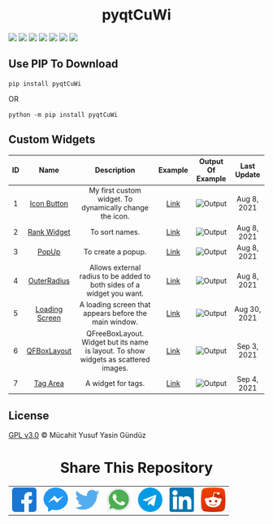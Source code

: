 <h1 align=center> pyqtCuWi </h1>
<p>
  <img src="https://img.shields.io/badge/python-3.6%2B-informational?style=flat-square&logo=python">
  <img src="https://img.shields.io/badge/license-GPL%203.0-succes.svg?style=flat-square&logo=license">
  <img src="https://img.shields.io/badge/version-2.0.1-important?style=flat-square">
  <a href="https://pypi.org/project/pyqtCuWi/"><img src="https://img.shields.io/badge/pypi-pyqtCuWi-cyan?style=flat-square"></a>
  <a href="https://github.com/myygunduz/pyqtCuWi/issues"><img src="https://img.shields.io/github/issues/myygunduz/pyqtCuWi?style=flat-square&color=red"></a>
  <img src="https://img.shields.io/github/stars/myygunduz/pyqtCuWi?style=flat-square&color=yellow">
  <img src="https://img.shields.io/github/forks/myygunduz/pyqtCuWi?style=flat-square&color=white">
</p>


<h2>Use PIP To Download</h2>

```
pip install pyqtCuWi
```
OR
```
python -m pip install pyqtCuWi
```


<h2>Custom Widgets</h2>

|  ID | Name | Description | Example | Output Of Example | Last Update |
| :-: | :--: | :---------: | :-----: | :---------------: | :---------: |
|  1  | [Icon Button](https://github.com/myygunduz/pyqtCuWi/blob/main/documentation.md#iconbutton) | My first custom widget. To dynamically change the icon. | [Link](https://github.com/myygunduz/pyqtCuWi/blob/main/example/exampleOfIconButton.py) | ![Output](https://github.com/myygunduz/pyqtCuWi/blob/main/gifs/iconButton.gif?raw=true) | Aug 8, 2021 |
|  2  | [Rank Widget](https://github.com/myygunduz/pyqtCuWi/blob/main/documentation.md#rank-widget) | To sort names. | [Link](https://github.com/myygunduz/pyqtCuWi/blob/main/example/exampleOfRankWidget.py) | ![Output](https://github.com/myygunduz/pyqtCuWi/blob/main/gifs/rankWidget.gif?raw=true) | Aug 8, 2021 |
|  3  | [PopUp](https://github.com/myygunduz/pyqtCuWi/blob/main/documentation.md#pop-up) | To create a popup. | [Link](https://github.com/myygunduz/pyqtCuWi/blob/main/example/exampeOfPopUp%26OuterRadius.py) | ![Output](https://github.com/myygunduz/pyqtCuWi/blob/main/gifs/popUp.gif?raw=true) | Aug 8, 2021 |
|  4  | [OuterRadius](https://github.com/myygunduz/pyqtCuWi/blob/main/documentation.md#outer-radius) | Allows external radius to be added to both sides of a widget you want. | [Link](https://github.com/myygunduz/pyqtCuWi/blob/main/example/exampeOfPopUp%26OuterRadius.py) | ![Output](https://github.com/myygunduz/pyqtCuWi/blob/main/gifs/outerRadius.gif?raw=true) | Aug 8, 2021 |
|  5  | [Loading Screen](https://github.com/myygunduz/pyqtCuWi/blob/main/documentation.md#loading-screen) | A loading screen that appears before the main window. | [Link](https://github.com/myygunduz/pyqtCuWi/blob/main/example/exampleOfLoadingScreen.py) | ![Output](https://github.com/myygunduz/pyqtCuWi/blob/main/gifs/loadingScreen.gif?raw=true) | Aug 30, 2021 |
|  6  | [QFBoxLayout](https://github.com/myygunduz/pyqtCuWi/blob/main/documentation.md#qfboxlayout) | QFreeBoxLayout. Widget but its name is layout. To show widgets as scattered images. | [Link](https://github.com/myygunduz/pyqtCuWi/blob/main/example/exampleOfQFBoxLayout.py) | ![Output](https://github.com/myygunduz/pyqtCuWi/blob/main/gifs/QFBoxLayout.gif?raw=true) | Sep 3, 2021 |
|  7  | [Tag Area](https://github.com/myygunduz/pyqtCuWi/blob/main/documentation.md#tag-area) | A widget for tags. | [Link](https://github.com/myygunduz/pyqtCuWi/blob/main/example/exampleOfTagArea.py) | ![Output](https://github.com/myygunduz/pyqtCuWi/blob/main/gifs/tagArea.gif?raw=true) | Sep 4, 2021 |

<h2>License</h2>
<p><a href="https://github.com/myygunduz/pyqtCuWi/blob/main/LICENSE.txt">GPL v3.0</a> © Mücahit Yusuf Yasin Gündüz

<h1 align=center> Share This Repository </h1>
<table align='center'>
    <tr>
        <td>
            <a href="https://web.facebook.com/sharer.php?t=This%20repo%20is%20great,%20check%20it%20out&u=https://github.com/myygunduz/pyqtCuWi&_rdc=1&_rdr" >
                <img src="https://raw.githubusercontent.com/myygunduz/Badge-Link-Creater/abb80580a8eca89dd21c068c58f9b6a428ce61ca/Assets/icons/facebook.svg" height="48" width="48" alt="Facebook"/>
            </a>
        </td>
        <td>
            <a href="https://www.facebook.com/dialog/send?link=https://github.com/myygunduz/pyqtCuWi&app_id=291494419107518&redirect_uri=https://github.com/myygunduz/pyqtCuWi" >
                <img src="https://raw.githubusercontent.com/myygunduz/Badge-Link-Creater/abb80580a8eca89dd21c068c58f9b6a428ce61ca/Assets/icons/messenger.svg" height="48" width="48" alt="Facebook Messenger"/>
            </a>
        </td>
        <td>
            <a href="https://twitter.com/intent/tweet?text=This%20repo%20is%20great,%20check%20it%20out&url=https://github.com/myygunduz/pyqtCuWi" >
                <img src="https://raw.githubusercontent.com/myygunduz/Badge-Link-Creater/abb80580a8eca89dd21c068c58f9b6a428ce61ca/Assets/icons/twitter.svg" height="48" width="48" alt="Twitter"/>
            </a>
        </td>
        <td>
            <a href="https://web.whatsapp.com/send?text=This%20repo%20is%20great,%20check%20it%20out https://github.com/myygunduz/pyqtCuWi" >
                <img src="https://raw.githubusercontent.com/myygunduz/Badge-Link-Creater/abb80580a8eca89dd21c068c58f9b6a428ce61ca/Assets/icons/whatsapp.svg" height="48" width="48" alt="WhatsApp"/>
            </a>
        </td>
        <td>
            <a href="https://t.me/share/url?url=https://github.com/myygunduz/pyqtCuWi&text=GThis%20repo%20is%20great,%20check%20it%20out" >
                <img src="https://raw.githubusercontent.com/myygunduz/Badge-Link-Creater/abb80580a8eca89dd21c068c58f9b6a428ce61ca/Assets/icons/telegram.svg" height="48" width="48" alt="Telegram"/>
            </a>
        </td>
        <td>
            <a href="https://www.linkedin.com/shareArticle?title=This%20repo%20is%20great,%20check%20it%20out&url=https://github.com/myygunduz/pyqtCuWi" >
                <img src="https://raw.githubusercontent.com/myygunduz/Badge-Link-Creater/abb80580a8eca89dd21c068c58f9b6a428ce61ca/Assets/icons/linkedin.svg" height="48" width="48" alt="LinkedIn"/>
            </a>
        </td>
        <td>
            <a href="https://www.reddit.com/submit?title=This%20repo%20is%20great,%20check%20it%20out&url=https://github.com/myygunduz/pyqtCuWi" >
                <img src="https://raw.githubusercontent.com/myygunduz/Badge-Link-Creater/abb80580a8eca89dd21c068c58f9b6a428ce61ca/Assets/icons/reddit.svg" height="48" width="48" alt="Reddit"/>
            </a>
        </td>
    </tr>

</table>

